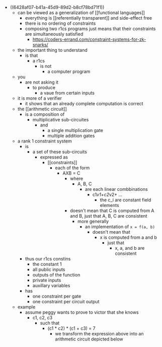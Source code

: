 - ((6428af07-b41a-45d9-89d2-b8cf78bd71f1))
	- can be viewed as a generalization of [[functional languages]]
		- everything is [[referentially transparent]] and side-effect free
		- there is no ordering of constraints
		- composing two r1cs programs just means that their constraints are simultaneously satisfied
			- https://coders-errand.com/constraint-systems-for-zk-snarks/
	- the important thing to understand
		- is that
			- a r1cs
				- is not
					- a computer program
	- you
		- are not asking it
			- to produce
				- a vaue from certain inputs
	- it is more of a verifier
		- it shows that an already complete computation is correct
	- the [[arithmetic circuit]]
		- is a composition of
			- multiplicative sub-circuites
				- and
					- a single multiplication gate
					- multiple addition gates
	- a rank 1 constraint system
		- is
			- a set of these sub-circuits
				- expressed as
					- [[constraints]]
						- each of the form
							- AXB = C
								- where
									- A, B, C
										- are each linear combbinations
											- c1*v1+c2*v2+ ...
												- the c_i are constant field elements
								- doesn't mean that C is computed from A and B, just that A, B, C are consistent
									- more generally
										- an implementation of `x = f(a, b)`
											- doesn't mean that
												- x is computed from a and b
													- just that
														- x, a, and b are consistent
		- thus our r1cs constins
			- the constant 1
			- all public inputs
			- outputs of the function
			- private inputs
			- auxillary variables
		- has
			- one constraint per gate
			- one constraint per circuit output
	- example
		- assume peggy wants to prove to victor that she knows
			- c1, c2, c3
				- such that
					- (c1 * c2) * (c1 + c3) = 7
						- we transform the expression above into an arithmetic circuit depicted below